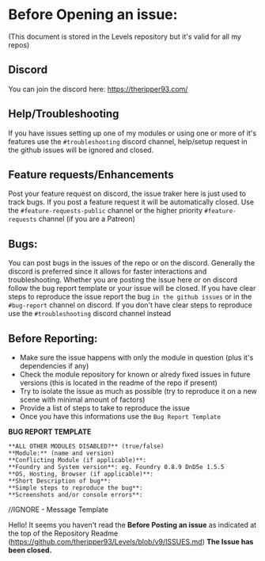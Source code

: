 # Before Opening an issue:
(This document is stored in the Levels repository but it's valid for all my repos)

## Discord
You can join the discord here: https://theripper93.com/

## Help/Troubleshooting

If you have issues setting up one of my modules or using one or more of it's features use the `#troubleshooting` discord channel, help/setup request in the github issues will be ignored and closed.

## Feature requests/Enhancements
Post your feature request on discord, the issue traker here is just used to track bugs.
If you post a feature request it will be automatically closed.
Use the `#feature-requests-public` channel or the higher priority `#feature-requests` channel (if you are a Patreon)

## Bugs:
You can post bugs in the issues of the repo or on the discord. Generally the discord is preferred since it allows for faster interactions and troubleshooting.
Whether you are posting the issue here or on discord follow the bug report template or your issue will be closed.
If you have clear steps to reproduce the issue report the bug `in the github issues` or in the `#bug-report` channel on discord.
If you don't have clear steps to reproduce use the `#troubleshooting` discord channel instead

## Before Reporting:

* Make sure the issue happens with only the module in question (plus it's dependencies if any)
* Check the module repository for known or alredy fixed issues in future versions (this is located in the readme of the repo if present)
* Try to isolate the issue as much as possible (try to reproduce it on a new scene with minimal amount of factors)
* Provide a list of steps to take to reproduce the issue
* Once you have this informations use the `Bug Report Template`

**BUG REPORT TEMPLATE**
```
**ALL OTHER MODULES DISABLED?** (true/false)
**Module:** (name and version)
**Conflicting Module (if applicable)**: 
**Foundry and System version**: eg. Foundry 0.8.9 DnD5e 1.5.5
**OS, Hosting, Browser (if applicable)**:
**Short Description of bug**:
**Simple steps to reproduce the bug**:
**Screenshots and/or console errors**:
```



//IGNORE - Message Template

Hello! It seems you haven't read the **Before Posting an issue** as indicated at the top of the Repository Readme (https://github.com/theripper93/Levels/blob/v9/ISSUES.md)
**The Issue has been closed.**
